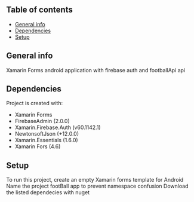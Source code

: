 ## Table of contents
* [General info](#general-info)
* [Dependencies](#technologies)
* [Setup](#setup)

## General info
Xamarin Forms android application with firebase auth and footballApi api 
	
## Dependencies
Project is created with:
* Xamarin Forms
* FirebaseAdmin (2.0.0)
* Xamarin.Firebase.Auth (v60.1142.1)
* NewtonsoftJson (+12.0.0)
* Xamarin.Essentials (1.6.0)
* Xamarin Fors (4.6)
	
## Setup
To run this project, create an empty Xamarin forms template for Android
Name the project footBall app to prevent namespace confusion
Download the listed dependecies with nuget

